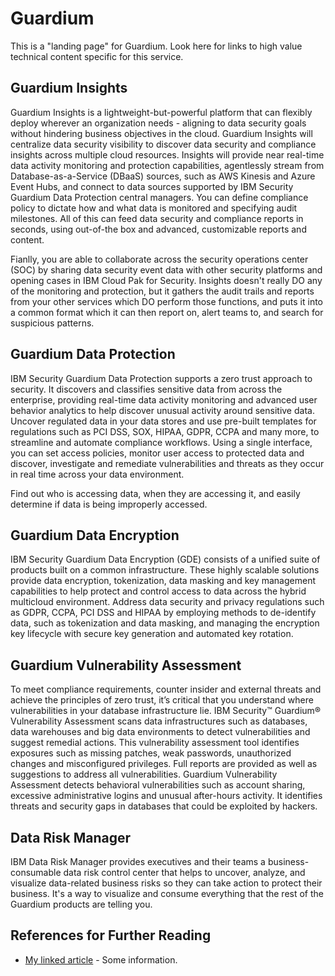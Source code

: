 # Guardium

This is a "landing page" for Guardium.  Look here for links to high value technical content specific for this service.

## Guardium Insights

Guardium Insights is a lightweight-but-powerful platform that can flexibly deploy wherever an organization needs - aligning to data security goals without hindering business objectives in the cloud.  Guardium Insights will centralize data security visibility to discover data security and compliance insights across multiple cloud resources.  Insights will provide near real-time data activity monitoring and protection capabilities, agentlessly stream from Database-as-a-Service (DBaaS) sources, such as AWS Kinesis and Azure Event Hubs, and connect to data sources supported by IBM Security Guardium Data Protection central managers.  You can define compliance policy to dictate how and what data is monitored and specifying audit milestones.  All of this can feed data security and compliance reports in seconds, using out-of-the box and advanced, customizable reports and content.

Fianlly, you are able to collaborate across the security operations center (SOC) by sharing data security event data with other security platforms and opening cases in IBM Cloud Pak for Security.  Insights doesn't really DO any of the monitoring and protection, but it gathers the audit trails and reports from your other services which DO perform those functions, and puts it into a common format which it can then report on, alert teams to, and search for suspicious patterns.

## Guardium Data Protection

IBM Security Guardium Data Protection supports a zero trust approach to security. It discovers and classifies sensitive data from across the enterprise, providing real-time data activity monitoring and advanced user behavior analytics to help discover unusual activity around sensitive data.  Uncover regulated data in your data stores and use pre-built templates for regulations such as PCI DSS, SOX, HIPAA, GDPR, CCPA and many more, to streamline and automate compliance workflows.  Using a single interface, you can set access policies, monitor user access to protected data and discover, investigate and remediate vulnerabilities and threats as they occur in real time across your data environment.

Find out who is accessing data, when they are accessing it, and easily determine if data is being improperly accessed.

## Guardium Data Encryption

IBM Security Guardium Data Encryption (GDE) consists of a unified suite of products built on a common infrastructure. These highly scalable solutions provide data encryption, tokenization, data masking and key management capabilities to help protect and control access to data across the hybrid multicloud environment. Address data security and privacy regulations such as GDPR, CCPA, PCI DSS and HIPAA by employing methods to de-identify data, such as tokenization and data masking, and managing the encryption key lifecycle with secure key generation and automated key rotation.

## Guardium Vulnerability Assessment

To meet compliance requirements, counter insider and external threats and achieve the principles of zero trust, it’s critical that you understand where vulnerabilities in your database infrastructure lie. IBM Security™ Guardium® Vulnerability Assessment scans data infrastructures such as databases, data warehouses and big data environments to detect vulnerabilities and suggest remedial actions. This vulnerability assessment tool identifies exposures such as missing patches, weak passwords, unauthorized changes and misconfigured privileges. Full reports are provided as well as suggestions to address all vulnerabilities. Guardium Vulnerability Assessment detects behavioral vulnerabilities such as account sharing, excessive administrative logins and unusual after-hours activity. It identifies threats and security gaps in databases that could be exploited by hackers.

## Data Risk Manager

 IBM Data Risk Manager provides executives and their teams a business-consumable data risk control center that helps to uncover, analyze, and visualize data-related business risks so they can take action to protect their business.  It's a way to visualize and consume everything that the rest of the Guardium products are telling you.

## References for Further Reading
- [My linked article](https://cloud.ibm.com) - Some information.
